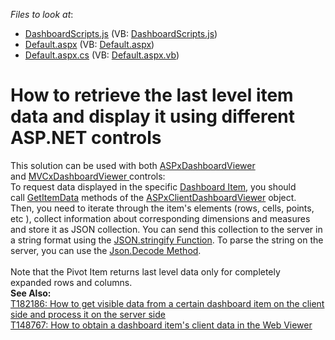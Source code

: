 <!-- default file list -->
*Files to look at*:

* [DashboardScripts.js](./CS/DashboardScripts.js) (VB: [DashboardScripts.js](./VB/DashboardScripts.js))
* [Default.aspx](./CS/Default.aspx) (VB: [Default.aspx](./VB/Default.aspx))
* [Default.aspx.cs](./CS/Default.aspx.cs) (VB: [Default.aspx.vb](./VB/Default.aspx.vb))
<!-- default file list end -->
# How to retrieve the last level item data and display it using different ASP.NET controls


<p>This solution can be used with both <a href="https://documentation.devexpress.com/#Dashboard/clsDevExpressDashboardWebASPxDashboardViewertopic">ASPxDashboardViewer </a> and <a href="https://documentation.devexpress.com/#Dashboard/clsDevExpressDashboardWebMvcMVCxDashboardViewertopic">MVCxDashboardViewer </a> controls:<br />To request data displayed in the specific <a href="https://documentation.devexpress.com/#Dashboard/CustomDocument16718">Dashboard Item</a>, you should call <a href="https://documentation.devexpress.com/#Dashboard/DevExpressDashboardWebScriptsASPxClientDashboardViewer_GetItemDatatopic">GetItemData</a> methods of the <a href="https://documentation.devexpress.com/#Dashboard/clsDevExpressDashboardWebScriptsASPxClientDashboardViewertopic">ASPxClientDashboardViewer</a> object. <br />Then, you need to iterate through the item's elements (rows, cells, points, etc ), collect information about corresponding dimensions and measures and store it as JSON collection. You can send this collection to the server in a string format using the <a href="http://msdn.microsoft.com/en-us/library/ie/cc836459(v=vs.94).aspx">JSON.stringify Function</a>. To parse the string on the server, you can use the <a href="http://msdn.microsoft.com/en-us/library/system.web.helpers.json.decode(v=vs.111).aspx">Json.Decode Method</a>. <br /><br />Note that the Pivot Item returns last level data only for completely expanded rows and columns.<br /><strong>See Also:</strong> <br /><a href="https://www.devexpress.com/Support/Center/p/T182186">T182186: How to get visible data from a certain dashboard item on the client side and process it on the server side</a><br /><a href="https://www.devexpress.com/Support/Center/p/T148767">T148767: How to obtain a dashboard item's client data in the Web Viewer</a></p>

<br/>


